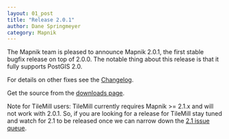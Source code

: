 ```yaml
---
layout: 01_post
title: "Release 2.0.1"
author: Dane Springmeyer
category: Mapnik
---
```


The Mapnik team is pleased to announce Mapnik 2.0.1, the first stable bugfix release on top of 2.0.0. The notable thing about this release is that it fully supports PostGIS 2.0.

For details on other fixes see the [Changelog](https://github.com/mapnik/mapnik/wiki/Release2.0.1).

Get the source from the [downloads page](http://mapnik.org/download/).

Note for TileMill users: TileMill currently requires Mapnik >= 2.1.x and will not work with 2.0.1. So, if you are looking for a release for TileMill stay tuned and watch for 2.1 to be released once we can narrow down the [2.1 issue queue](https://github.com/mapnik/mapnik/issues?milestone=8&state=open).
